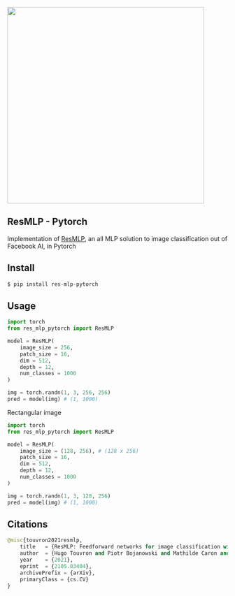 <img src="./resmlp.png" width="450px"></img>

## ResMLP - Pytorch

Implementation of <a href="https://arxiv.org/abs/2105.03404">ResMLP</a>, an all MLP solution to image classification out of Facebook AI, in Pytorch

## Install

```py
$ pip install res-mlp-pytorch
```

## Usage

```py
import torch
from res_mlp_pytorch import ResMLP

model = ResMLP(
    image_size = 256,
    patch_size = 16,
    dim = 512,
    depth = 12,
    num_classes = 1000
)

img = torch.randn(1, 3, 256, 256)
pred = model(img) # (1, 1000)
```

Rectangular image

```py
import torch
from res_mlp_pytorch import ResMLP

model = ResMLP(
    image_size = (128, 256), # (128 x 256)
    patch_size = 16,
    dim = 512,
    depth = 12,
    num_classes = 1000
)

img = torch.randn(1, 3, 128, 256)
pred = model(img) # (1, 1000)
```

## Citations

```py
@misc{touvron2021resmlp,
    title   = {ResMLP: Feedforward networks for image classification with data-efficient training}, 
    author  = {Hugo Touvron and Piotr Bojanowski and Mathilde Caron and Matthieu Cord and Alaaeldin El-Nouby and Edouard Grave and Armand Joulin and Gabriel Synnaeve and Jakob Verbeek and Hervé Jégou},
    year    = {2021},
    eprint  = {2105.03404},
    archivePrefix = {arXiv},
    primaryClass = {cs.CV}
}
```
